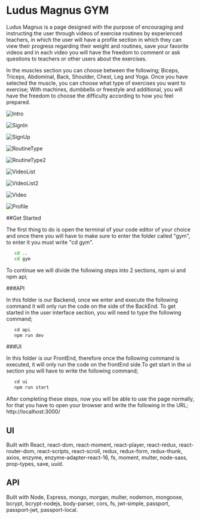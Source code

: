 # Ludus Magnus GYM 

Ludus Magnus is a page designed with the purpose of encouraging and instructing the user through videos of exercise routines by experienced teachers, in which the user will have a profile section in which they can view their progress regarding their weight and routines, save your favorite videos and in each video you will have the freedom to comment or ask questions to teachers or other users about the exercises.

In the muscles section you can choose between the following; Biceps, Triceps, Abdominal, Back, Shoulder, Chest, Leg and Yoga. Once you have selected the muscle, you can choose what type of exercises you want to exercise; With machines, dumbbells or freestyle and additional, you will have the freedom to choose the difficulty according to how you feel prepared.

![Intro](https://user-images.githubusercontent.com/47537254/159125462-087b5b21-fee5-485f-9fd9-36f105bd8d1c.png)

![SignIn](https://user-images.githubusercontent.com/47537254/159125472-e8025da5-4afa-4398-b0df-8b6cd3c850df.png)

![SignUp](https://user-images.githubusercontent.com/47537254/159125481-f097d064-0390-4e24-b378-69c12ddf467b.png)

![RoutineType](https://user-images.githubusercontent.com/47537254/159125488-f68075b0-3fb1-4aca-8da1-9e820f923600.png)

![RoutineType2](https://user-images.githubusercontent.com/47537254/159125497-e1568a7e-ffaf-479a-9062-f4744dd47176.png)

![VideoList](https://user-images.githubusercontent.com/47537254/159125506-c68abc2e-0040-42d8-baaf-304c359adcd1.png)

![VideoList2](https://user-images.githubusercontent.com/47537254/159125509-c92b6227-81fc-444e-8926-8300a1a11acb.png)

![Video](https://user-images.githubusercontent.com/47537254/159125512-8f70c889-918f-461f-a4e9-e04e69265b8f.png)

![Profile](https://user-images.githubusercontent.com/47537254/159125518-c673df7d-e9d5-4132-be5d-332c4a348dd6.png)



##Get Started


The first thing to do is open the terminal of your code editor of your choice and once there you will have to make sure to enter the folder called "gym", to enter it you must write "cd gym".

```sh
   cd ..
   cd gym
````

To continue we will divide the following steps into 2 sections, npm ui and npm api;


###API

In this folder is our Backend, once we enter and execute the following command it will only run the code on the side of the BackEnd. To get started in the user interface section, you will need to type the following command;

```sh
   cd api
   npm run dev
````

###UI

In this folder is our FrontEnd, therefore once the following command is executed, it will only run the code on the frontEnd side.To get start in the ui section you will have to write the following command;

```sh
   cd ui
   npm run start
````
After completing these steps, now you will be able to use the page normally, for that you have to open your browser and write the following in the URL;
http://localhost:3000/



## UI

Built with React, react-dom, react-moment, react-player, react-redux, react-router-dom, react-scripts, react-scroll, redux, redux-form, redux-thunk, axios, enzyme, enzyme-adapter-react-16, fs, moment, multer, node-sass, prop-types, save, uuid. 


## API

Built with Node, Express, mongo, morgan, multer, nodemon, mongoose, bcrypt, bcrypt-nodejs, body-parser, cors, fs, jwt-simple, passport, passport-jwt, passport-local.
